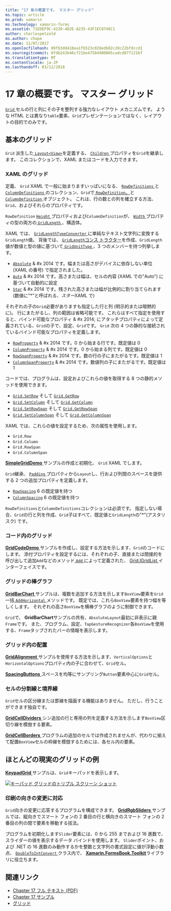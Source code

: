 ```yaml
---
title: "17 章の概要です。 マスター グリッド"
ms.topic: article
ms.prod: xamarin
ms.technology: xamarin-forms
ms.assetid: 71EDEF9C-4220-4D2E-A235-43F1EC8746C1
author: charlespetzold
ms.author: chape
ms.date: 11/07/2017
ms.openlocfilehash: 09f63dd418ea1fb523c028edb02c28c22bfdccd1
ms.sourcegitcommit: 0fdb243b46cf21be47584900805cadcd077121bf
ms.translationtype: MT
ms.contentlocale: ja-JP
ms.lasthandoff: 03/12/2018
---
```

# <a name="summary-of-chapter-17-mastering-the-grid"></a>17 章の概要です。 マスター グリッド

[ `Grid` ](https://developer.xamarin.com/api/type/Xamarin.Forms.Grid/)セルの行と列にその子を整列する強力なレイアウト メカニズムです。 ような HTML とは異なり`table`要素、`Grid`プレゼンテーションではなく、レイアウトの目的でのみです。

## <a name="the-basic-grid"></a>基本のグリッド

`Grid` 派生した[ `Layout<View>`](https://developer.xamarin.com/api/type/Xamarin.Forms.Layout%3CT%3E/)を定義する、 [ `Children` ](https://developer.xamarin.com/api/property/Xamarin.Forms.Layout%3CT%3E.Children/)プロパティを`Grid`を継承します。 このコレクションで、XAML またはコードを入力できます。

### <a name="the-grid-in-xaml"></a>XAML のグリッド

定義、 `Grid` XAML で一般に始まりますいっぱいになる、 [ `RowDefinitions` ](https://developer.xamarin.com/api/property/Xamarin.Forms.Grid.RowDefinitions/)と[ `ColumnDefinitions` ](https://developer.xamarin.com/api/property/Xamarin.Forms.Grid.ColumnDefinitions/)のコレクション、`Grid`で[ `RowDefinition`。](https://developer.xamarin.com/api/type/Xamarin.Forms.RowDefinition/)と[ `ColumnDefinition` ](https://developer.xamarin.com/api/type/Xamarin.Forms.ColumnDefinition/)オブジェクト。 これは、行の数との列を確立する方法、 `Grid`、およびそれらのプロパティです。

`RowDefinition` [ `Height` ](https://developer.xamarin.com/api/property/Xamarin.Forms.RowDefinition.Height/)プロパティおよび`ColumnDefinition`が、 [ `Width` ](https://developer.xamarin.com/api/property/Xamarin.Forms.ColumnDefinition.Width/)プロパティの型の両方の[ `GridLength` ](https://developer.xamarin.com/api/type/Xamarin.Forms.GridLength/)、構造体。

XAML では、 [ `GridLengthTypeConverter` ](https://developer.xamarin.com/api/type/Xamarin.Forms.GridLengthTypeConverter/)に単純なテキスト文字列に変換する`GridLength`値。 背後では、 [ `GridLength`コンス トラクター](https://developer.xamarin.com/api/constructor/Xamarin.Forms.GridLength.GridLength/p/System.Double/Xamarin.Forms.GridUnitType/)を作成、`GridLength`値が数値と型の値に基づいて[ `GridUnitType` ](https://developer.xamarin.com/api/type/Xamarin.Forms.GridUnitType/)、3 つのメンバーを持つ列挙します。

- [`Absolute`](https://developer.xamarin.com/api/field/Xamarin.Forms.GridUnitType.Absolute/) & #x 2014 です。幅または高さがデバイスに依存しない単位 (XAML の番号) で指定されました。
- [`Auto`](https://developer.xamarin.com/api/field/Xamarin.Forms.GridUnitType.Auto/) & #x 2014 です。高さまたは幅は、セルの内容 (XAML での"Auto") に基づいて自動的に設定
- [`Star`](https://developer.xamarin.com/api/field/Xamarin.Forms.GridUnitType.Star/) & #x 2014 です。残された高さまたは幅が比例的に割り当てられます (数値に"\*"と呼ばれる、*スター*XAML で)

それぞれの子の`Grid`必要がありますも指定した行と列 (明示的または暗黙的に)。 行にまたがるし、列の範囲は省略可能です。 これらはすべて指定を使用すると、バインド可能なプロパティ & #x 2014; にアタッチプロパティによって定義されている、`Grid`の子で、設定、`Grid`です。 `Grid` 次の 4 つの静的な接続されているバインド可能なプロパティを定義します。

- [`RowProperty`](https://developer.xamarin.com/api/field/Xamarin.Forms.Grid.RowProperty/) & #x 2014 です。0 から始まる行です。既定値は 0
- [`ColumnProperty`](https://developer.xamarin.com/api/field/Xamarin.Forms.Grid.ColumnProperty/) & #x 2014 です。0 から始まる列です。既定値は 0
- [`RowSpanProperty`](https://developer.xamarin.com/api/field/Xamarin.Forms.Grid.RowSpanProperty/) & #x 2014 です。数の行の子にまたがるです。既定値は 1
- [`ColumnSpanProperty`](https://developer.xamarin.com/api/field/Xamarin.Forms.Grid.ColumnSpanProperty/) & #x 2014 です。数値列の子にまたがるです。既定値は 1

コードでは、プログラムは、設定およびこれらの値を取得する 8 つの静的メソッドを使用できます。

- [`Grid.SetRow`](https://developer.xamarin.com/api/member/Xamarin.Forms.Grid.SetRow/p/Xamarin.Forms.BindableObject/System.Int32/) そして [`Grid.GetRow`](https://developer.xamarin.com/api/member/Xamarin.Forms.Grid.GetRow/p/Xamarin.Forms.BindableObject/)
- [`Grid.SetColumn`](https://developer.xamarin.com/api/member/Xamarin.Forms.Grid.SetColumn/p/Xamarin.Forms.BindableObject/System.Int32/) そして [`Grid.GetColumn`](https://developer.xamarin.com/api/member/Xamarin.Forms.Grid.GetColumn/p/Xamarin.Forms.BindableObject/)
- [`Grid.SetRowSpan`](https://developer.xamarin.com/api/member/Xamarin.Forms.Grid.SetRowSpan/p/Xamarin.Forms.BindableObject/System.Int32/) そして [`Grid.GetRowSpan`](https://developer.xamarin.com/api/member/Xamarin.Forms.Grid.GetRowSpan/p/Xamarin.Forms.BindableObject/)
- [`Grid.SetColumnSpan`](https://developer.xamarin.com/api/member/Xamarin.Forms.Grid.SetColumnSpan/p/Xamarin.Forms.BindableObject/System.Int32/) そして [`Grid.GetColumnSpan`](https://developer.xamarin.com/api/member/Xamarin.Forms.Grid.GetColumnSpan/p/Xamarin.Forms.BindableObject/)

XAML では、これらの値を設定するため、次の属性を使用します。

- `Grid.Row`
- `Grid.Column`
- `Grid.RowSpan`
- `Grid.ColumnSpan`

[ **SimpleGridDemo** ](https://github.com/xamarin/xamarin-forms-book-samples/tree/master/Chapter17/SimpleGridDemo)サンプルの作成と初期化、 `Grid` XAML でします。

`Grid`継承、 [ `Padding` ](https://developer.xamarin.com/api/property/Xamarin.Forms.Layout.Padding/)プロパティから`Layout`し、行および列間のスペースを提供する 2 つの追加プロパティを定義します。

- [`RowSpacing`](https://developer.xamarin.com/api/property/Xamarin.Forms.Grid.RowSpacing/) 6 の既定値を持つ
- [`ColumnSpacing`](https://developer.xamarin.com/api/property/Xamarin.Forms.Grid.ColumnSpacing/) 6 の既定値を持つ

`RowDefinitions`と`ColumnDefinitions`コレクションは必須です。 指定しない場合、`Grid`の行と列を作成、`Grid`子はすべて、既定値と`GridLength`の"\*"(アスタリスク) です。

### <a name="the-grid-in-code"></a>コード内のグリッド

[ **GridCodeDemo** ](https://github.com/xamarin/xamarin-forms-book-samples/tree/master/Chapter17/GridCodeDemo)サンプルを作成し、設定する方法を示します、`Grid`のコードにします。 添付プロパティを設定するには、それぞれの子、直接または間接的を呼び出して追加`Add`などのメソッド[ `Add` ](https://developer.xamarin.com/api/member/Xamarin.Forms.Grid+IGridList%3CT%3E.Add/p/Xamarin.Forms.View/System.Int32/System.Int32/System.Int32/System.Int32/)によって定義された、 [Grid.IGridList<T> ](https://developer.xamarin.com/api/type/Xamarin.Forms.Grid+IGridList%3CT%3E/)インターフェイスです。

### <a name="the-grid-bar-chart"></a>グリッドの棒グラフ

[ **GridBarChart** ](https://github.com/xamarin/xamarin-forms-book-samples/tree/master/Chapter17/GridBarChart)サンプルは、複数を追加する方法を示します`BoxView`要素を`Grid`一括[ `AddHorizontal` ](https://developer.xamarin.com/api/member/Xamarin.Forms.Grid+IGridList%3CT%3E.AddHorizontal/p/System.Collections.Generic.IEnumerable%7BXamarin.Forms.View%7D/)メソッドです。 既定では、これら`BoxView`要素を持つ幅を等しくします。 それぞれの高さ`BoxView`を横棒グラフのように制御できます。

`Grid`で、 **GridBarChart**サンプルの共有、`AbsoluteLayout`最初に非表示に親`Frame`です。 また、プログラム、設定、`TapGestureRecognizer`各`BoxView`を使用する、`Frame`タップされたバーの情報を表示します。

### <a name="alignment-in-the-grid"></a>グリッド内の配置

[ **GridAlignment** ](https://github.com/xamarin/xamarin-forms-book-samples/tree/master/Chapter17/GridAlignment)サンプルを使用する方法を示します、`VerticalOptions`と`HorizontalOptions`プロパティ内の子に合わせて、`Grid`セル。

[ **SpacingButtons** ](https://github.com/xamarin/xamarin-forms-book-samples/tree/master/Chapter17/SpacingButtons)スペースを均等にサンプリング`Button`要素中心に`Grid`セル。

### <a name="cell-dividers-and-borders"></a>セルの分割線と境界線

`Grid`セルの区分線または罫線を描画する機能はありません。 ただし、行うことができます独自です。

[ **GridCellDividers** ](https://github.com/xamarin/xamarin-forms-book-samples/tree/master/Chapter17/GridCellDividers)シン追加の行と専用の列を定義する方法を示します`BoxView`区切り線を模倣する要素。

[ **GridCellBorders** ](https://github.com/xamarin/xamarin-forms-book-samples/tree/master/Chapter17/GridCellBorders)プログラムの追加のセルでは作成されませんが、代わりに揃えて配置`BoxView`セルの枠線を模倣するためには、各セル内の要素。

## <a name="almost-real-life-grid-examples"></a>ほとんどの現実のグリッドの例

[ **KeypadGrid** ](https://github.com/xamarin/xamarin-forms-book-samples/tree/master/Chapter17/KeypadGrid)サンプルは、`Grid`キーパッドを表示します。

[![キーパッド グリッドのトリプル スクリーン ショット](images/ch17fg12-small.png "キーパッド グリッド")](images/ch17fg12-large.png#lightbox "キーパッド グリッド")

### <a name="responding-to-orientation-changes"></a>印刷の向きの変更に対応

`Grid`向きの変更に応答するプログラムを構成できます。 [ **GridRgbSliders** ](https://github.com/xamarin/xamarin-forms-book-samples/tree/master/Chapter17/GridRgbSliders)サンプルでは、縦向きでスマート フォンの 2 番目の行と横向きのスマート フォンの 2 番目の列の間で要素を移動する技法。

プログラムを初期化します`Slider`要素には、0 から 255 までおよび 16 進数で、スライダーの値を表示するデータ バインドを使用します。 `Slider`ポイント、および .NET の 16 進数のみ動作するかを整数と文字列の書式設定に値が浮動小数点、 [ `DoubleToIntConvert` ](https://github.com/xamarin/xamarin-forms-book-samples/blob/master/Libraries/Xamarin.FormsBook.Toolkit/Xamarin.FormsBook.Toolkit/DoubleToIntConverter.cs)クラス内で、 [ **Xamarin.FormsBook.Toolkit**](https://github.com/xamarin/xamarin-forms-book-samples/tree/master/Libraries/Xamarin.FormsBook.Toolkit)ライブラリに役立ちます。



## <a name="related-links"></a>関連リンク

- [Chapter 17 フル テキスト (PDF)](https://download.xamarin.com/developer/xamarin-forms-book/XamarinFormsBook-Ch17-Apr2016.pdf)
- [Chapter 17 サンプル](https://github.com/xamarin/xamarin-forms-book-samples/tree/master/Chapter17)
- [グリッド](~/xamarin-forms/user-interface/layouts/grid.md)
